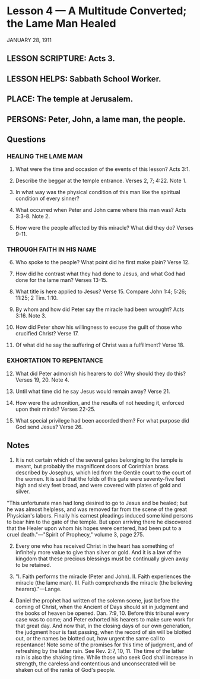 # Lesson 4 — A Multitude Converted; the Lame Man Healed

JANUARY 28, 1911

## LESSON SCRIPTURE: Acts 3.

## LESSON HELPS: Sabbath School Worker.

## PLACE: The temple at Jerusalem.

## PERSONS: Peter, John, a lame man, the people.

## Questions

### HEALING THE LAME MAN

1. What were the time and occasion of the events of this lesson? Acts 3:1.

2. Describe the beggar at the temple entrance. Verses 2, 7; 4:22. Note 1.

3. In what way was the physical condition of this man like the spiritual condition of every sinner?

4. What occurred when Peter and John came where this man was? Acts 3:3-8. Note 2.

5. How were the people affected by this miracle? What did they do? Verses 9-11.

### THROUGH FAITH IN HIS NAME

6. Who spoke to the people? What point did he first make plain? Verse 12.

7. How did he contrast what they had done to Jesus, and what God had done for the lame man? Verses 13-15.

8. What title is here applied to Jesus? Verse 15. Compare John 1:4; 5:26; 11:25; 2 Tim. 1:10.

9. By whom and how did Peter say the miracle had been wrought? Acts 3:16. Note 3.

10. How did Peter show his willingness to excuse the guilt of those who crucified Christ? Verse 17.

11. Of what did he say the suffering of Christ was a fulfillment? Verse 18.

### EXHORTATION TO REPENTANCE

12. What did Peter admonish his hearers to do? Why should they do this? Verses 19, 20. Note 4.

13. Until what time did he say Jesus would remain away? Verse 21.

14. How were the admonition, and the results of not heeding it, enforced upon their minds? Verses 22-25.

15. What special privilege had been accorded them? For what purpose did God send Jesus? Verse 26.

## Notes

1. It is not certain which of the several gates belonging to the temple is meant, but probably the magnificent doors of Corinthian brass described by Josephus, which led from the Gentile court to the court of the women. It is said that the folds of this gate were seventy-five feet high and sixty feet broad, and were covered with plates of gold and silver.

"This unfortunate man had long desired to go to Jesus and be healed; but he was almost helpless, and was removed far from the scene of the great Physician's labors. Finally his earnest pleadings induced some kind persons to bear him to the gate of the temple. But upon arriving there he discovered that the Healer upon whom his hopes were centered, had been put to a cruel death."—"Spirit of Prophecy," volume 3, page 275.

2. Every one who has received Christ in the heart has something of infinitely more value to give than silver or gold. And it is a law of the kingdom that these precious blessings must be continually given away to be retained.

3. "I. Faith performs the miracle (Peter and John). II. Faith experiences the miracle (the lame man). III. Faith comprehends the miracle (the believing hearers)."—Lange.

4. Daniel the prophet had written of the solemn scene, just before the coming of Christ, when the Ancient of Days should sit in judgment and the books of heaven be opened. Dan. 7:9, 10. Before this tribunal every case was to come; and Peter exhorted his hearers to make sure work for that great day. And now that, in the closing days of our own generation, the judgment hour is fast passing, when the record of sin will be blotted out, or the names be blotted out, how urgent the same call to repentance! Note some of the promises for this time of judgment, and of refreshing by the latter rain. See Rev. 2:7, 10, 11. The time of the latter rain is also the shaking time. While those who seek God shall increase in strength, the careless and contentious and unconsecrated will be shaken out of the ranks of God's people.